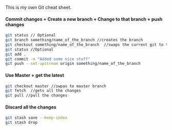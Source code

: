 This is my own Git cheat sheet. 


#### Commit changes + Create a new branch + Change to that branch + push changes

```bash
git status // Optional
git branch something/name_of_the_branch //creates the branch
git checkout something/name_of_the_branch  //swaps the current git to that branch
git status //Optional
git add .
git commit -m "Added some nice stuff"
git push --set-upstream origin something/name_of_the_branch
```

#### Use Master + get the latest

```bash
git checkout master //swpas to master branch
git fetch  //gets all the changes
git pull //pull the changes
```

#### Discard all the changes


```bash
git stash save --keep-index
git stash drop
```
